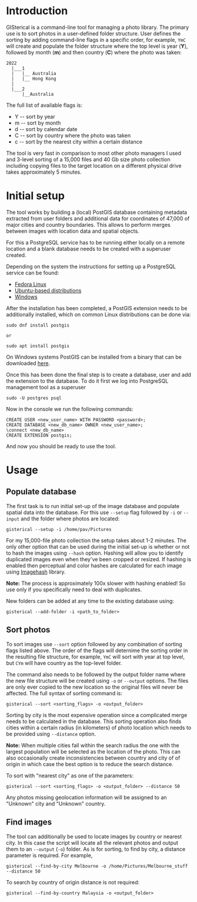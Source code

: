 # Introduction
GISterical is a command-line tool for managing a photo library. The primary use is to
sort photos in a user-defined folder structure. User defines the sorting by 
adding command-line flags in a specific order, for example, `YmC` will create 
and populate the folder structure where the top level is year (**Y**), followed by month
(**m**) and then country (**C**) where the photo was taken:
```
2022
  |___1
  |   |__ Australia
  |   |__ Hong Kong
  |
  |___2
      |__Australia
```

The full list of available flags is:
* Y -- sort by year
* m -- sort by month
* d -- sort by calendar date
* C -- sort by country where the photo was taken
* c -- sort by the nearest city within a certain distance

The tool is very fast in comparison to most other photo managers I used and 3-level
sorting of a 15,000 files and 40 Gb size photo collection including copying files to 
the target location on a different physical drive takes approximately 5 minutes.


# Initial setup 
The tool works by building a (local) PostGIS database containing metadata extracted 
from user folders and additional data for coordinates of 47,000 of major cities and 
country boundaries. This allows to perform merges between images with location data 
and spatial objects.

For this a PostgreSQL service has to be running either locally on a remote location and 
a blank database needs to be created with a superuser created.

Depending on the system the instructions for setting up a PostgreSQL service can be found:
* [Fedora Linux](https://docs.fedoraproject.org/en-US/quick-docs/postgresql/)
* [Ubuntu-based distributions](https://ubuntu.com/server/docs/databases-postgresql)
* [Windows](https://www.microfocus.com/documentation/idol/IDOL_12_0/MediaServer/Guides/html/English/Content/Getting_Started/Configure/_TRN_Set_up_PostgreSQL.htm)

After the installation has been completed, a PostGIS extension needs to be additionally 
installed, which on common Linux distributions can be done via:
```
sudo dnf install postgis

or

sudo apt install postgis
```
On Windows systems PostGIS can be installed from a binary that can be downloaded [here](https://postgis.net/windows_downloads/).

Once this has been done the final step is to create a database, user and add the 
extension to the database. To do it first we log into PostgreSQL management tool as a superuser
```
sudo -U postgres psql
```

Now in the console we run the following commands:

```
CREATE USER <new_user_name> WITH PASSWORD <password>;
CREATE DATABASE <new_db_name> OWNER <new_user_name>;
\connect <new_db_name>
CREATE EXTENSION postgis;
```

And now you should be ready to use the tool.

# Usage

## Populate database
The first task is to run initial set-up of the image database and populate spatial data into the 
database. For this use `--setup` flag followed by `-i` or `--input` and the folder where photos 
are located:
```
gisterical --setup -i /home/pav/Pictures
```
For my 15,000-file photo collection the setup takes about 1-2 minutes. The only other option
that can be used during the initial set-up is whether or not to hash the images using `--hash` option. 
Hashing will allow you to identify duplicated images even when they've been cropped or resized. 
If hashing is enabled then perceptual and color hashes are calculated for each image using
[Imagehash](https://pypi.org/project/ImageHash/) library.

**Note:** The process is approximately 100x slower with hashing enabled! So use only if you 
specifically need to deal with duplicates.

New folders can be added at any time to the existing database using:
```
gisterical --add-folder -i <path_to_folder>
```

## Sort photos
To sort images use `--sort` option followed by any combination of sorting flags listed above.
The order of the flags will deternime the sorting order in the resulting file structure, 
for example, `YmC` will sort with year at top level, but `CYm` will have country as the top-level
folder.

The command also needs to be followed by the output folder name where the new file structure 
will be created using `-o` or `--output` options. The files are only ever copied to the new 
location so the original files will never be affected. The full syntax of sorting command is:
```
gisterical --sort <sorting_flags> -o <output_folder>
```

Sorting by city is the most expensive operation since a complicated merge needs to be calculated 
in the database. This sorting operation also finds cities within a certain radius (in kilometers) 
of photo location which needs to be provided using `--distance` option.

**Note:** When multiple cities fall within the search radius the one with the largest population
will be selected as the location of the photo. This can also occasionally create inconsistencies
between country and city of of origin in which case the best option is to reduce the search distance.

To sort with "nearest city" as one of the parameters:
```
gisterical --sort <sorting_flags> -o <output_folder> --distance 50
```

Any photos missing geolocation information will be assigned to an "Unknown" city and "Unknown"
country.

## Find images
The tool can additionally be used to locate images by country or nearest city. In this case
the script will locate all the relevant photos and output them to an `--output` (`-o`) folder.
As is for sorting, to find by city, a distance parameter is required.
For example,
```
gisterical --find-by-city Melbourne -o /home/Pictures/Melbourne_stuff --distance 50
```

To search by country of origin distance is not required:
```
gisterical --find-by-country Malaysia -o <output_folder>
```


